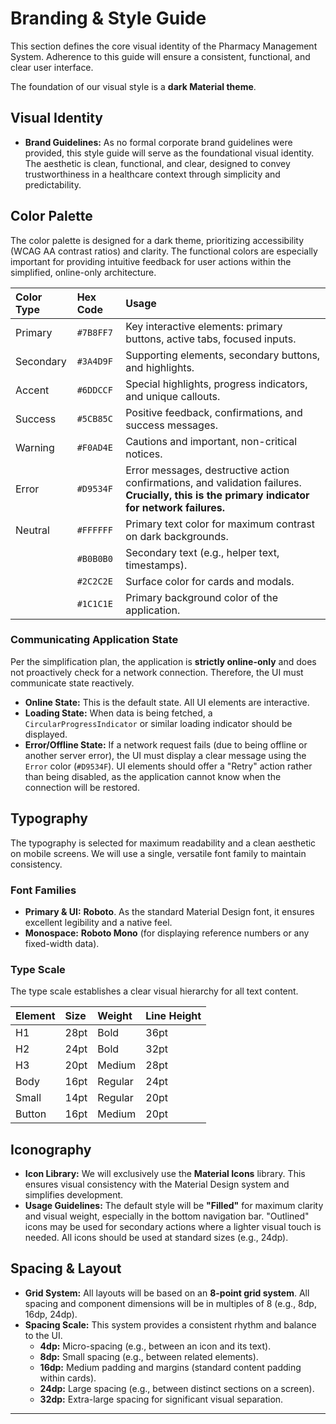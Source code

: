 # Branding & Style Guide

<!--docs/front-end-spec/[title].md-->

This section defines the core visual identity of the Pharmacy Management System. Adherence to this guide will ensure a consistent, functional, and clear user interface.

The foundation of our visual style is a **dark Material theme**.

## Visual Identity

*   **Brand Guidelines:** As no formal corporate brand guidelines were provided, this style guide will serve as the foundational visual identity. The aesthetic is clean, functional, and clear, designed to convey trustworthiness in a healthcare context through simplicity and predictability.

## Color Palette

The color palette is designed for a dark theme, prioritizing accessibility (WCAG AA contrast ratios) and clarity. The functional colors are especially important for providing intuitive feedback for user actions within the simplified, online-only architecture.

| Color Type | Hex Code | Usage |
| :--- | :--- | :--- |
| Primary | `#7B8FF7` | Key interactive elements: primary buttons, active tabs, focused inputs. |
| Secondary | `#3A4D9F` | Supporting elements, secondary buttons, and highlights. |
| Accent | `#6DDCCF` | Special highlights, progress indicators, and unique callouts. |
| Success | `#5CB85C` | Positive feedback, confirmations, and success messages. |
| Warning | `#F0AD4E` | Cautions and important, non-critical notices. |
| Error | `#D9534F` | Error messages, destructive action confirmations, and validation failures. **Crucially, this is the primary indicator for network failures.** |
| Neutral | `#FFFFFF` | Primary text color for maximum contrast on dark backgrounds. |
| | `#B0B0B0` | Secondary text (e.g., helper text, timestamps). |
| | `#2C2C2E` | Surface color for cards and modals. |
| | `#1C1C1E` | Primary background color of the application. |

### Communicating Application State

Per the simplification plan, the application is **strictly online-only** and does not proactively check for a network connection. Therefore, the UI must communicate state reactively.

*   **Online State:** This is the default state. All UI elements are interactive.
*   **Loading State:** When data is being fetched, a `CircularProgressIndicator` or similar loading indicator should be displayed.
*   **Error/Offline State:** If a network request fails (due to being offline or another server error), the UI must display a clear message using the `Error` color (`#D9534F`). UI elements should offer a "Retry" action rather than being disabled, as the application cannot know when the connection will be restored.

## Typography

The typography is selected for maximum readability and a clean aesthetic on mobile screens. We will use a single, versatile font family to maintain consistency.

### Font Families

*   **Primary & UI:** **Roboto**. As the standard Material Design font, it ensures excellent legibility and a native feel.
*   **Monospace:** **Roboto Mono** (for displaying reference numbers or any fixed-width data).

### Type Scale

The type scale establishes a clear visual hierarchy for all text content.

| Element | Size | Weight | Line Height |
| :--- | :--- | :--- | :--- |
| H1 | 28pt | Bold | 36pt |
| H2 | 24pt | Bold | 32pt |
| H3 | 20pt | Medium | 28pt |
| Body | 16pt | Regular | 24pt |
| Small | 14pt | Regular | 20pt |
| Button | 16pt | Medium | 20pt |

## Iconography

*   **Icon Library:** We will exclusively use the **Material Icons** library. This ensures visual consistency with the Material Design system and simplifies development.
*   **Usage Guidelines:** The default style will be **"Filled"** for maximum clarity and visual weight, especially in the bottom navigation bar. "Outlined" icons may be used for secondary actions where a lighter visual touch is needed. All icons should be used at standard sizes (e.g., 24dp).

## Spacing & Layout

*   **Grid System:** All layouts will be based on an **8-point grid system**. All spacing and component dimensions will be in multiples of 8 (e.g., 8dp, 16dp, 24dp).
*   **Spacing Scale:** This system provides a consistent rhythm and balance to the UI.
    *   **4dp:** Micro-spacing (e.g., between an icon and its text).
    *   **8dp:** Small spacing (e.g., between related elements).
    *   **16dp:** Medium padding and margins (standard content padding within cards).
    *   **24dp:** Large spacing (e.g., between distinct sections on a screen).
    *   **32dp:** Extra-large spacing for significant visual separation.

---